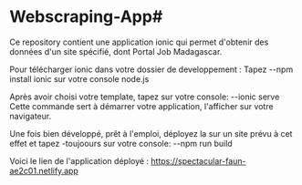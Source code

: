 # Webscraping-App#

Ce repository contient une application ionic qui permet d'obtenir des données d'un site spécifié, dont Portal Job Madagascar.

Pour télécharger ionic dans votre dossier de developpement :
Tapez --npm install ionic sur votre console node.js

Après avoir choisi votre template, tapez sur votre console:
--ionic serve
Cette commande sert à démarrer  votre application, l'afficher sur votre navigateur.

Une fois bien développé, prêt à l'emploi, déployez la sur un site prévu à cet effet et tapez -toujoours sur votre console:
--npm run build

Voici le lien de l'application déployé : https://spectacular-faun-ae2c01.netlify.app
